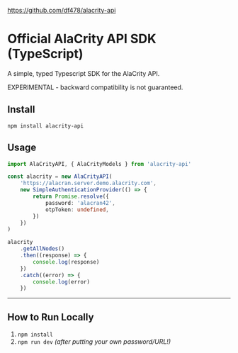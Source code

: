 https://github.com/df478/alacrity-api

# Official AlaCrity API SDK (TypeScript)

A simple, typed Typescript SDK for the AlaCrity API.

EXPERIMENTAL - backward compatibility is not guaranteed.

## Install

```
npm install alacrity-api
```

## Usage

```ts
import AlaCrityAPI, { AlaCrityModels } from 'alacrity-api'

const alacrity = new AlaCrityAPI(
    'https://alacran.server.demo.alacrity.com',
    new SimpleAuthenticationProvider(() => {
        return Promise.resolve({
            password: 'alacran42',
            otpToken: undefined,
        })
    })
)

alacrity
    .getAllNodes()
    .then((response) => {
        console.log(response)
    })
    .catch((error) => {
        console.log(error)
    })
```

---

## **How to Run Locally**

1. `npm install`
2. `npm run dev` _(after putting your own password/URL!)_
